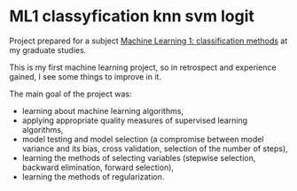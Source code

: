 # ML1 classyfication knn svm logit

Project prepared for a subject [Machine Learning 1: classification methods](https://usosweb.wne.uw.edu.pl/kontroler.php?_action=katalog2/przedmioty/pokazPrzedmiot&prz_kod=2400-DS1ML1) at my graduate studies.

This is my first machine learning project, so in retrospect and experience gained, I see some things to improve in it.

The main goal of the project was:

- learning about machine learning algorithms, 
- applying appropriate quality measures of supervised learning algorithms,
- model testing and model selection (a compromise between model variance and its bias, cross validation, selection of the number of steps),
- learning the methods of selecting variables (stepwise selection, backward elimination, forward selection),
- learning the methods of regularization.
